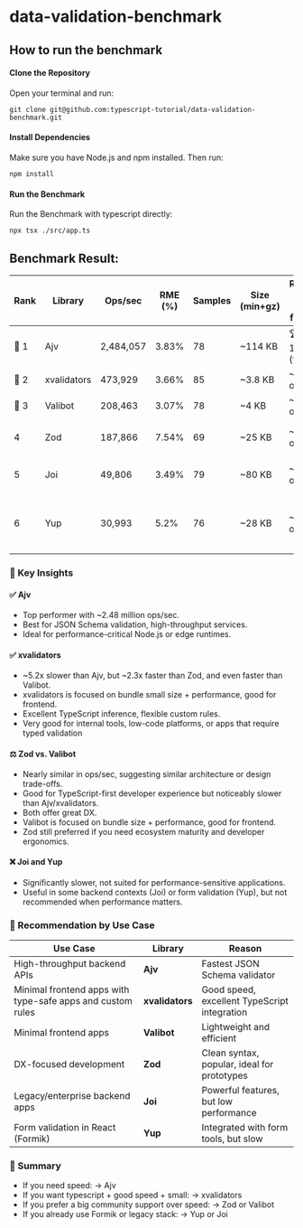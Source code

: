# data-validation-benchmark

## How to run the benchmark

#### Clone the Repository
Open your terminal and run:
```shell
git clone git@github.com:typescript-tutorial/data-validation-benchmark.git
```

#### Install Dependencies
Make sure you have Node.js and npm installed. Then run:
```shell
npm install
```

#### Run the Benchmark
Run the Benchmark with typescript directly:
```shell
npx tsx ./src/app.ts
```

## Benchmark Result:
<table><thead><tr>
<th><b>Rank</b></th>
<th><b>Library</b></th>
<th><b>Ops/sec</b></th>
<th><b>RME (%)</b></th>
<th><b>Samples</b></th>
<th><b>Size (min+gz)</b></th>
<th><b>Relative Speed (vs fastest)</b></th>
<th><b>Note</b></th>
</tr></thead><tbody>

<tr>
<td>🥇 1</td>
<td>Ajv</td>
<td>2,484,057</td>
<td>3.83%</td>
<td>78</td>
<td>~114 KB</td>
<td>🏆 1.00× (fastest)</td>
<td>Fastest + Heavier bundle</td>
</tr>

<tr>
<td>🥈 2</td>
<td>xvalidators</td>
<td>473,929</td>
<td>3.66%</td>
<td>85</td>
<td>~3.8 KB</td>
<td>~19.1% of Ajv</td>
<td>Very Fast + Small</td>
</tr>

<tr>
<td>🥉 3</td>
<td>Valibot</td>
<td>208,463</td>
<td>3.07%</td>
<td>78</td>
<td>~4 KB</td>
<td>~8.4% of Ajv</td>
<td>Fast + Small Size</td>
</tr>

<tr>
<td>4</td>
<td>Zod</td>
<td>187,866</td>
<td>7.54%</td>
<td>69</td>
<td>~25 KB</td>
<td>~7.6% of Ajv</td>
<td>Fast + Medium Size</td>
</tr>

<tr>
<td>5</td>
<td>Joi</td>
<td>49,806</td>
<td>3.49%</td>
<td>79</td>
<td>~80 KB</td>
<td>~2.0% of Ajv</td>
<td>Slow + Heavy Size</td>
</tr>

<tr>
<td>6</td>
<td>Yup</td>
<td>30,993</td>
<td>5.2%</td>
<td>76</td>
<td>~28 KB</td>
<td>~1.2% of Ajv</td>
<td>Slowest + Medium Size + Frontend-oriented</td>
</tr>

</tbody></table>

### 🧠 Key Insights
#### ✅ Ajv
- Top performer with ~2.48 million ops/sec. 
- Best for JSON Schema validation, high-throughput services. 
- Ideal for performance-critical Node.js or edge runtimes.
#### ✅ xvalidators
- ~5.2x slower than Ajv, but ~2.3x faster than Zod, and even faster than Valibot.
- xvalidators is focused on bundle small size + performance, good for frontend.
- Excellent TypeScript inference, flexible custom rules.
- Very good for internal tools, low-code platforms, or apps that require typed validation
#### ⚖️ Zod vs. Valibot
- Nearly similar in ops/sec, suggesting similar architecture or design trade-offs.
- Good for TypeScript-first developer experience but noticeably slower than Ajv/xvalidators.
- Both offer great DX.
- Valibot is focused on bundle size + performance, good for frontend.
- Zod still preferred if you need ecosystem maturity and developer ergonomics.
#### ❌ Joi and Yup
- Significantly slower, not suited for performance-sensitive applications. 
- Useful in some backend contexts (Joi) or form validation (Yup), but not recommended when performance matters.

### 🏁 Recommendation by Use Case 
<table><thead>

<tr>
<th>Use Case</th>
<th>Library</th>
<th>Reason</th>
</tr></thead><tbody>

<tr>
<td>High-throughput backend APIs</td>
<td><b>Ajv</b></td>
<td>Fastest JSON Schema validator</td>
</tr>

<tr>
<td>Minimal frontend apps with type-safe apps and custom rules</td>
<td><b>xvalidators</b></td>
<td>Good speed, excellent TypeScript integration</td>
</tr>

<tr>
<td>Minimal frontend apps</td>
<td><b>Valibot</b></td>
<td>Lightweight and efficient</td>
</tr>

<tr>
<td>DX-focused development</td>
<td><b>Zod</b></td>
<td>Clean syntax, popular, ideal for prototypes</td>
</tr>

<tr>
<td>Legacy/enterprise backend apps</td>
<td><b>Joi</b></td>
<td>Powerful features, but low performance</td>
</tr>

<tr>
<td>Form validation in React (Formik)</td>
<td><b>Yup</b></td>
<td>Integrated with form tools, but slow</td>
</tr>

</tbody></table>

### 📌 Summary
- If you need speed: → Ajv
- If you want typescript + good speed + small: → xvalidators
- If you prefer a big community support over speed: → Zod or Valibot
- If you already use Formik or legacy stack: → Yup or Joi